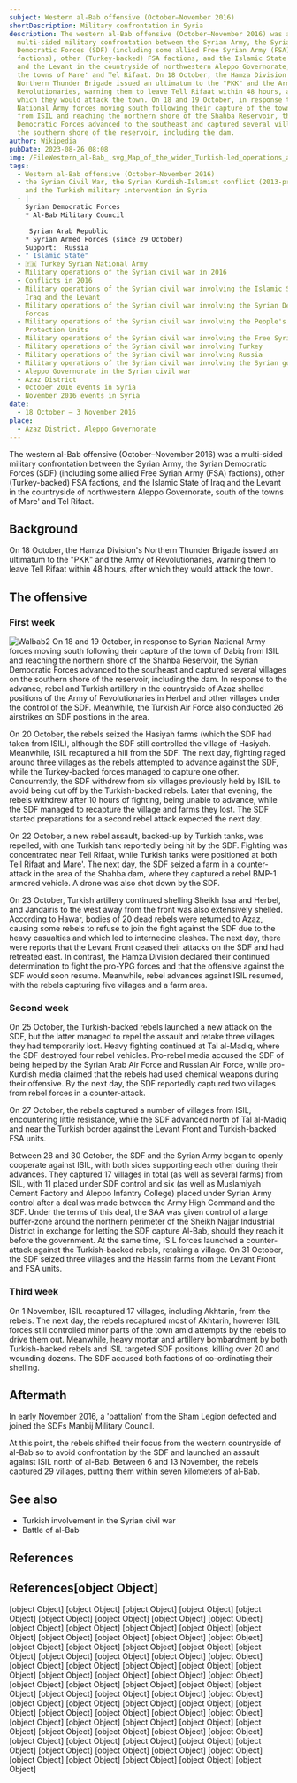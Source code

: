 ```yaml
---
subject: Western al-Bab offensive (October–November 2016)
shortDescription: Military confrontation in Syria
description: The western al-Bab offensive (October–November 2016) was a
  multi-sided military confrontation between the Syrian Army, the Syrian
  Democratic Forces (SDF) (including some allied Free Syrian Army (FSA)
  factions), other (Turkey-backed) FSA factions, and the Islamic State of Iraq
  and the Levant in the countryside of northwestern Aleppo Governorate, south of
  the towns of Mare' and Tel Rifaat. On 18 October, the Hamza Division's
  Northern Thunder Brigade issued an ultimatum to the "PKK" and the Army of
  Revolutionaries, warning them to leave Tell Rifaat within 48 hours, after
  which they would attack the town. On 18 and 19 October, in response to Syrian
  National Army forces moving south following their capture of the town of Dabiq
  from ISIL and reaching the northern shore of the Shahba Reservoir, the Syrian
  Democratic Forces advanced to the southeast and captured several villages on
  the southern shore of the reservoir, including the dam.
author: Wikipedia
pubDate: 2023-08-26 08:08
img: /FileWestern_al-Bab_.svg_Map_of_the_wider_Turkish-led_operations_and_the_wider_campaigns_in_northern_Aleppo
tags:
  - Western al-Bab offensive (October–November 2016)
  - the Syrian Civil War, the Syrian Kurdish-Islamist conflict (2013-present),
    and the Turkish military intervention in Syria
  - |-
    Syrian Democratic Forces
    * Al-Bab Military Council 

     Syrian Arab Republic 
    * Syrian Armed Forces (since 29 October) 
    Support:  Russia
  - " Islamic State"
  - 🇹🇷 Turkey Syrian National Army
  - Military operations of the Syrian civil war in 2016
  - Conflicts in 2016
  - Military operations of the Syrian civil war involving the Islamic State of
    Iraq and the Levant
  - Military operations of the Syrian civil war involving the Syrian Democratic
    Forces
  - Military operations of the Syrian civil war involving the People's
    Protection Units
  - Military operations of the Syrian civil war involving the Free Syrian Army
  - Military operations of the Syrian civil war involving Turkey
  - Military operations of the Syrian civil war involving Russia
  - Military operations of the Syrian civil war involving the Syrian government
  - Aleppo Governorate in the Syrian civil war
  - Azaz District
  - October 2016 events in Syria
  - November 2016 events in Syria
date:
  - 18 October – 3 November 2016
place:
  - Azaz District, Aleppo Governorate
---
```


The western al-Bab offensive (October–November 2016) was a multi-sided military confrontation between the Syrian Army, the Syrian Democratic Forces (SDF) (including some allied Free Syrian Army (FSA) factions), other (Turkey-backed) FSA factions, and the Islamic State of Iraq and the Levant in the countryside of northwestern Aleppo Governorate, south of the towns of Mare' and Tel Rifaat.

## Background
On 18 October, the Hamza Division's Northern Thunder Brigade issued an ultimatum to the "PKK" and the Army of Revolutionaries, warning them to leave Tell Rifaat within 48 hours, after which they would attack the town.

## The offensive


### First week
![Walbab2](https://wikipedia.org/wiki/Special:Redirect/file/Walbab2.png?)
On 18 and 19 October, in response to Syrian National Army forces moving south following their capture of the town of Dabiq from ISIL and reaching the northern shore of the Shahba Reservoir, the Syrian Democratic Forces advanced to the southeast and captured several villages on the southern shore of the reservoir, including the dam. In response to the advance, rebel and Turkish artillery in the countryside of Azaz shelled positions of the Army of Revolutionaries in Herbel and other villages under the control of the SDF. Meanwhile, the Turkish Air Force also conducted 26 airstrikes on SDF positions in the area.

On 20 October, the rebels seized the Hasiyah farms (which the SDF had taken from ISIL), although the SDF still controlled the village of Hasiyah. Meanwhile, ISIL recaptured a hill from the SDF. The next day, fighting raged around three villages as the rebels attempted to advance against the SDF, while the Turkey-backed forces managed to capture one other. Concurrently, the SDF withdrew from six villages previously held by ISIL to avoid being cut off by the Turkish-backed rebels. Later that evening, the rebels withdrew after 10 hours of fighting, being unable to advance, while the SDF managed to recapture the village and farms they lost. The SDF started preparations for a second rebel attack expected the next day.

On 22 October, a new rebel assault, backed-up by Turkish tanks, was repelled, with one Turkish tank reportedly being hit by the SDF. Fighting was concentrated near Tell Rifaat, while Turkish tanks were positioned at both Tell Rifaat and Mare'. The next day, the SDF seized a farm in a counter-attack in the area of the Shahba dam, where they captured a rebel BMP-1 armored vehicle. A drone was also shot down by the SDF.

On 23 October, Turkish artillery continued shelling Sheikh Issa and Herbel, and Jandairis to the west away from the front was also extensively shelled. According to Hawar, bodies of 20 dead rebels were returned to Azaz, causing some rebels to refuse to join the fight against the SDF due to the heavy casualties and which led to internecine clashes. The next day, there were reports that the Levant Front ceased their attacks on the SDF and had retreated east. In contrast, the Hamza Division declared their continued determination to fight the pro-YPG forces and that the offensive against the SDF would soon resume. Meanwhile, rebel advances against ISIL resumed, with the rebels capturing five villages and a farm area.

### Second week
On 25 October, the Turkish-backed rebels launched a new attack on the SDF, but the latter managed to repel the assault and retake three villages they had temporarily lost. Heavy fighting continued at Tal al-Madiq, where the SDF destroyed four rebel vehicles. Pro-rebel media accused the SDF of being helped by the Syrian Arab Air Force and Russian Air Force, while pro-Kurdish media claimed that the rebels had used chemical weapons during their offensive. By the next day, the SDF reportedly captured two villages from rebel forces in a counter-attack.

On 27 October, the rebels captured a number of villages from ISIL, encountering little resistance, while the SDF advanced north of Tal al-Madiq and near the Turkish border against the Levant Front and Turkish-backed FSA units.

Between 28 and 30 October, the SDF and the Syrian Army began to openly cooperate against ISIL, with both sides supporting each other during their advances. They captured 17 villages in total (as well as several farms) from ISIL, with 11 placed under SDF control and six (as well as Muslamiyah Cement Factory and Aleppo Infantry College) placed under Syrian Army control after a deal was made between the Army High Command and the SDF. Under the terms of this deal, the SAA was given control of a large buffer-zone around the northern perimeter of the Sheikh Najjar Industrial District in exchange for letting the SDF capture Al-Bab, should they reach it before the government. At the same time, ISIL forces launched a counter-attack against the Turkish-backed rebels, retaking a village. On 31 October, the SDF seized three villages and the Hassin farms from the Levant Front and FSA units.

### Third week
On 1 November, ISIL recaptured 17 villages, including Akhtarin, from the rebels. The next day, the rebels recaptured most of Akhtarin, however ISIL forces still controlled minor parts of the town amid attempts by the rebels to drive them out. Meanwhile, heavy mortar and artillery bombardment by both Turkish-backed rebels and ISIL targeted SDF positions, killing over 20 and wounding dozens. The SDF accused both factions of co-ordinating their shelling.

## Aftermath
In early November 2016, a 'battalion' from the Sham Legion defected and joined the SDFs Manbij Military Council.

At this point, the rebels shifted their focus from the western countryside of al-Bab so to avoid confrontation by the SDF and launched an assault against ISIL north of al-Bab. Between 6 and 13 November, the rebels captured 29 villages, putting them within seven kilometers of al-Bab.

## See also
 * Turkish involvement in the Syrian civil war
 * Battle of al-Bab


## References
## References[object Object]
[object Object]
[object Object]
[object Object]
[object Object]
[object Object]
[object Object]
[object Object]
[object Object]
[object Object]
[object Object]
[object Object]
[object Object]
[object Object]
[object Object]
[object Object]
[object Object]
[object Object]
[object Object]
[object Object]
[object Object]
[object Object]
[object Object]
[object Object]
[object Object]
[object Object]
[object Object]
[object Object]
[object Object]
[object Object]
[object Object]
[object Object]
[object Object]
[object Object]
[object Object]
[object Object]
[object Object]
[object Object]
[object Object]
[object Object]
[object Object]
[object Object]
[object Object]
[object Object]
[object Object]
[object Object]
[object Object]
[object Object]
[object Object]
[object Object]
[object Object]
[object Object]
[object Object]
[object Object]
[object Object]
[object Object]
[object Object]
[object Object]
[object Object]
[object Object]
[object Object]
[object Object]
[object Object]
[object Object]
[object Object]
[object Object]
[object Object]
[object Object]
[object Object]
[object Object]
[object Object]
[object Object]
[object Object]
[object Object]
[object Object]
[object Object]
[object Object]
[object Object]